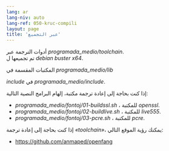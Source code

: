 ```yaml
---
lang: ar
lang-niv: auto
lang-ref: 050-kruc-compili
layout: page
title: 'عبر التجميع'
---
```



أدوات الترجمة عبر   _programada\_medio/toolchain_.  
 تم تجميعها ل   _debian buster x64_.  

المكتبات المقسمة في   _programada\_medio/lib_  

  _include_   في   _programada\_medio/include_.  

إذا كنت بحاجة إلى إعادة ترجمة مكتبة، إلهام البرامج النصية التالية:  
  *   _programada\_medio/fontoj/01-buildssl.sh_ ، للمكتبة   _openssl_.  
  *   _programada\_medio/fontoj/02-buildlive.sh_ ، للمكتبة   _live555_.  
  *   _programada\_medio/fontoj/03-pcre.sh_ ، للمكتبة   _pcre_.  


إذا كنت بحاجة إلى إعادة ترجمة   _«toolchain»_، يمكنك رؤية الموقع التالي:  
   *   <https://github.com/anmaped/openfang>  


